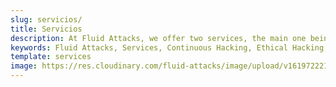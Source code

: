 ```yaml
---
slug: servicios/
title: Servicios
description: At Fluid Attacks, we offer two services, the main one being Continuous Hacking, in which we evaluate the security of your systems during the entire SDLC.
keywords: Fluid Attacks, Services, Continuous Hacking, Ethical Hacking, Security, Software Development Lifecycle, Pentesting
template: services
image: https://res.cloudinary.com/fluid-attacks/image/upload/v1619722210/airs/services/service-continuous_qyvqv8.png
---
```

